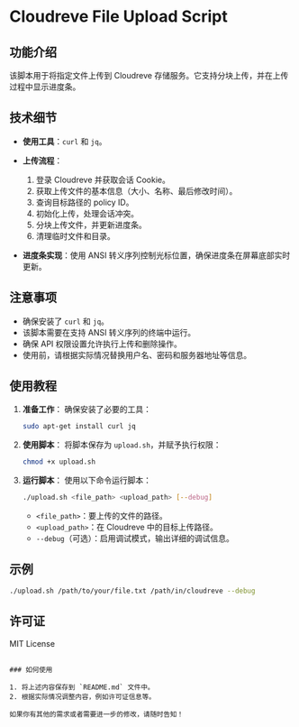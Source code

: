 
# Cloudreve File Upload Script

## 功能介绍
该脚本用于将指定文件上传到 Cloudreve 存储服务。它支持分块上传，并在上传过程中显示进度条。

## 技术细节

- **使用工具**：`curl` 和 `jq`。
- **上传流程**：
  1. 登录 Cloudreve 并获取会话 Cookie。
  2. 获取上传文件的基本信息（大小、名称、最后修改时间）。
  3. 查询目标路径的 policy ID。
  4. 初始化上传，处理会话冲突。
  5. 分块上传文件，并更新进度条。
  6. 清理临时文件和目录。

- **进度条实现**：使用 ANSI 转义序列控制光标位置，确保进度条在屏幕底部实时更新。

## 注意事项

- 确保安装了 `curl` 和 `jq`。
- 该脚本需要在支持 ANSI 转义序列的终端中运行。
- 确保 API 权限设置允许执行上传和删除操作。
- 使用前，请根据实际情况替换用户名、密码和服务器地址等信息。

## 使用教程

1. **准备工作**：
   确保安装了必要的工具：
   ```bash
   sudo apt-get install curl jq
   ```

2. **使用脚本**：
   将脚本保存为 `upload.sh`，并赋予执行权限：
   ```bash
   chmod +x upload.sh
   ```

3. **运行脚本**：
   使用以下命令运行脚本：
   ```bash
   ./upload.sh <file_path> <upload_path> [--debug]
   ```
   - `<file_path>`：要上传的文件的路径。
   - `<upload_path>`：在 Cloudreve 中的目标上传路径。
   - `--debug`（可选）：启用调试模式，输出详细的调试信息。

## 示例
```bash
./upload.sh /path/to/your/file.txt /path/in/cloudreve --debug
```

## 许可证
MIT License
```

### 如何使用

1. 将上述内容保存到 `README.md` 文件中。
2. 根据实际情况调整内容，例如许可证信息等。

如果你有其他的需求或者需要进一步的修改，请随时告知！
